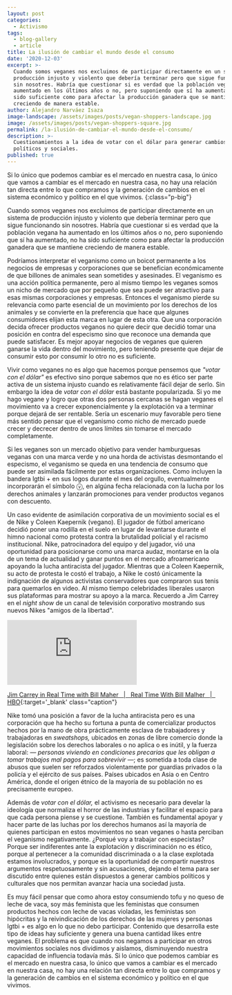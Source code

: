```yaml
---
layout: post
categories:
  - Activismo
tags:
  - blog-gallery
  - article
title: La ilusión de cambiar el mundo desde el consumo
date: '2020-12-03'
excerpt: >-
  Cuando somos veganes nos excluimos de participar directamente en un sistema de
  producción injusto y violento que debería terminar pero que sigue funcionando
  sin nosotres. Habría que cuestionar si es verdad que la población vegana ha
  aumentado en los últimos años o no, pero suponiendo que sí ha aumentado, no ha
  sido suficiente como para afectar la producción ganadera que se mantiene
  creciendo de manera estable.
author: Alejandro Narváez Isaza
image-landscape: /assets/images/posts/vegan-shoppers-landscape.jpg
image: /assets/images/posts/vegan-shoppers-square.jpg
permalink: /la-ilusión-de-cambiar-el-mundo-desde-el-consumo/
description: >-
  Cuestionamientos a la idea de votar con el dólar para generar cambios
  políticos y sociales.
published: true
---
```

Si lo único que podemos cambiar es el mercado en nuestra casa, lo único que vamos a cambiar es el mercado en nuestra casa, no hay una relación tan directa entre lo que compramos y la generación de cambios en el sistema económico y político en el que vivimos.
{:class="p-big"}

Cuando somos veganes nos excluimos de participar directamente en un sistema de producción injusto y violento que debería terminar pero que sigue funcionando sin nosotres. Habría que cuestionar si es verdad que la población vegana ha aumentado en los últimos años o no, pero suponiendo que sí ha aumentado, no ha sido suficiente como para afectar la producción ganadera que se mantiene creciendo de manera estable.

Podríamos interpretar el veganismo como un boicot permanente a los negocios de empresas y corporaciones que se benefician económicamente de que billones de animales sean sometides y asesinades. El veganismo es una acción política permanente, pero al mismo tiempo les veganes somos un nicho de mercado que por pequeño que sea puede ser atractivo para esas mismas corporaciones y empresas. Entonces el veganismo pierde su relevancia como parte esencial de un movimiento por los derechos de los animales y se convierte en la preferencia que hace que algunes consumidores elijan esta marca en lugar de esta otra. Que una corporación decida ofrecer productos veganos no quiere decir que decidió tomar una posición en contra del especismo sino que reconoce una demanda que puede satisfacer. Es mejor apoyar negocios de veganes que quieren ganarse la vida dentro del movimiento, pero teniendo presente que dejar de consumir esto por consumir lo otro no es suficiente.

Vivir como veganes no es algo que hacemos porque pensemos que *"votar con el dólar"* es efectivo sino porque sabemos que no es ético ser parte activa de un sistema injusto cuando es relativamente fácil dejar de serlo. Sin embargo la idea de *votar con el dólar* está bastante popularizada. Si yo me hago vegane y logro que otras dos personas cercanas se hagan veganes el movimiento va a crecer exponencialmente y la explotación va a terminar porque dejará de ser rentable. Sería un escenario muy favorable pero tiene más sentido pensar que el veganismo como nicho de mercado puede crecer y decrecer dentro de unos límites sin tomarse el mercado completamente.

Si les veganes son un mercado objetivo para vender hamburguesas veganas con una marca verde y no una horda de activistas desmontando el especismo, el veganismo se queda en una tendencia de consumo que puede ser asimilada fácilmente por estas organizaciones. Como incluyen la bandera lgtbi + en sus logos durante el mes del orgullo, eventualmente incorporarán el símbolo ⓥ, en algúna fecha relacionada con la lucha por los derechos animales y lanzarán promociones para vender productos veganos con descuento.

Un caso evidente de asimilación corporativa de un movimiento social es el de Nike y Coleen Kaepernik (vegano). El jugador de fútbol americano decidió poner una rodilla en el suelo en lugar de levantarse durante el himno nacional como protesta contra la brutalidad policial y el racismo institucional. Nike, patrocinadora del equipo y del jugador, vió una oportunidad para posicionarse como una marca audaz, montarse en la ola de un tema de actualidad y ganar puntos en el mercado afroamericano apoyando la lucha antiracista del jugador. Mientras que a Coleen Kaepernik, su acto de protesta le costó el trabajo, a Nike le costó únicamente la indignación de algunos activistas conservadores que compraron sus tenis para quemarlos en video. Al mismo tiempo celebridades liberales usaron sus plataformas para mostrar su apoyo a la marca. Recuerdo a Jim Carrey en el *night show* de un canal de televisión corporativo mostrando sus nuevos Nikes "amigos de la libertad".

<div class="video-wrapper">
  <iframe src="https://www.youtube.com/embed/ZkFUU-xJM6I" frameborder="0" allow="accelerometer; autoplay; clipboard-write; encrypted-media; gyroscope; picture-in-picture" allowfullscreen></iframe>
</div>

[Jim Carrey in Real Time with Bill Maher &nbsp; &#124; &nbsp; Real Time With Bill Malher &nbsp; &#124; &nbsp; HBO](https://www.youtube.com/watch?v=ZkFUU-xJM6I){:target='_blank' class="caption"}

Nike tomó una posición a favor de la lucha antiracista pero es una corporación que ha hecho su fortuna a punta de comercializar productos hechos por la mano de obra prácticamente esclava de trabajadores y trabajadoras en *sweatshops,* ubicados en zonas de libre comercio donde la legislación sobre los derechos laborales o no aplica o es inútil, y la fuerza laboral: *— personas viviendo en condiciones precarias que les obligan a tomar trabajos mal pagos para sobrevivir —*; es sometida a toda clase de abusos que suelen ser reforzados violentamente por guardias privados o la policía y el ejército de sus países. Países ubicados en Asia o en Centro América, donde el origen étnico de la mayoría de su población no es precisamente europeo.

Además de *votar con el dólar,* el activismo es necesario para develar la ideología que normaliza el horror de las industrias y facilitar el espacio para que cada persona piense y se cuestione. También es fundamental apoyar y hacer parte de las luchas por los derechos humanos así la mayoría de quienes participan en estos movimientos no sean veganes o hasta perciban el veganismo negativamente. ¿Porqué voy a trabajar con especistas? Porque ser indiferentes ante la explotación y discriminación no es ético, porque al pertenecer a la comunidad discriminada o a la clase explotada estamos involucrados, y porque es la oportunidad de compartir nuestros argumentos respetuosamente y sin acusaciones, dejando el tema para ser discutido entre quienes están dispuestos a generar cambios políticos y culturales que nos permitan avanzar hacia una sociedad justa.

Es muy fácil pensar que como ahora estoy consumiendo tofu y no queso de leche de vaca, soy más feminista que les feministas que consumen productos hechos con leche de vacas violadas, les feministas son hipócritas y la reivindicación de los derechos de las mujeres y personas lgtbi + es algo en lo que no debo participar. Contenido que desarrolla este tipo de ideas hay suficiente y genera una buena cantidad likes entre veganes. El problema es que cuando nos negamos a participar en otros movimientos sociales nos dividimos y aislamos, disminuyendo nuestra capacidad de influencia todavía más. Si lo único que podemos cambiar es el mercado en nuestra casa, lo único que vamos a cambiar es el mercado en nuestra casa, no hay una relación tan directa entre lo que compramos y la generación de cambios en el sistema económico y político en el que vivimos.

